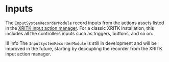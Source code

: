 # Inputs

The `InputSystemRecorderModule` record inputs from the actions assets listed in the [XRITK input action manager](https://docs.unity3d.com/Packages/com.unity.xr.interaction.toolkit@2.0/manual/input-action-manager.html). For a classic XRITK installation, this includes all the controllers inputs such as triggers, buttons, and so on.

!!! info
    The `InputSystemRecorderModule` is still in development and will be improved in the future, starting by decoupling the recorder from the XRITK input action manager.